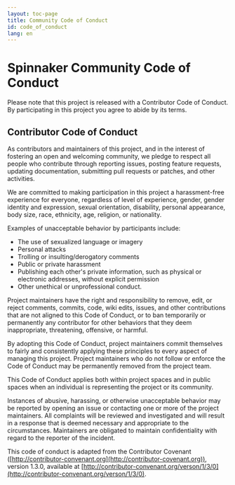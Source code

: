```yaml
---
layout: toc-page
title: Community Code of Conduct
id: code_of_conduct
lang: en
---
```


# Spinnaker Community Code of Conduct

Please note that this project is released with a Contributor Code of
Conduct. By participating in this project you agree to abide by its
terms.

## Contributor Code of Conduct

As contributors and maintainers of this project, and in the interest
of fostering an open and welcoming community, we pledge to respect all
people who contribute through reporting issues, posting feature
requests, updating documentation, submitting pull requests or patches,
and other activities.

We are committed to making participation in this project a
harassment-free experience for everyone, regardless of level of
experience, gender, gender identity and expression, sexual
orientation, disability, personal appearance, body size, race,
ethnicity, age, religion, or nationality.

Examples of unacceptable behavior by participants include:

* The use of sexualized language or imagery
* Personal attacks
* Trolling or insulting/derogatory comments
* Public or private harassment
* Publishing each other's private information, such as physical or electronic addresses, without explicit permission
* Other unethical or unprofessional conduct.

Project maintainers have the right and responsibility to remove, edit,
or reject comments, commits, code, wiki edits, issues, and other
contributions that are not aligned to this Code of Conduct, or to ban
temporarily or permanently any contributor for other behaviors that
they deem inappropriate, threatening, offensive, or harmful.

By adopting this Code of Conduct, project maintainers commit
themselves to fairly and consistently applying these principles to
every aspect of managing this project. Project maintainers who do not
follow or enforce the Code of Conduct may be permanently removed from
the project team.

This Code of Conduct applies both within project spaces and in public
spaces when an individual is representing the project or its
community.

Instances of abusive, harassing, or otherwise unacceptable behavior
may be reported by opening an issue or contacting one or more of the
project maintainers. All complaints will be reviewed and investigated
and will result in a response that is deemed necessary and appropriate
to the circumstances. Maintainers are obligated to maintain
confidentiality with regard to the reporter of the incident.

This code of conduct is adapted from the Contributor Covenant
([http://contributor-convenant.org](http://contributor-covenant.org)),
version 1.3.0, available at
[http://contributor-convenant.org/verson/1/3/0](http://contributor-convenant.org/verson/1/3/0).
